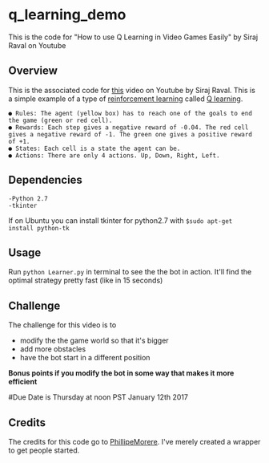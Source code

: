 # q_learning_demo
This is the code for "How to use Q Learning in Video Games Easily" by Siraj Raval on Youtube

## Overview

This is the associated code for [this](https://youtu.be/A5eihauRQvo) video on Youtube by Siraj Raval. This is a simple example of a type of [reinforcement learning](https://en.wikipedia.org/wiki/Reinforcement_learning)
called [Q learning](https://en.wikipedia.org/wiki/Q-learning). 

	● Rules: The agent (yellow box) has to reach one of the goals to end the game (green or red cell).
	● Rewards: Each step gives a negative reward of -0.04. The red cell gives a negative reward of -1. The green one gives a positive reward of +1.
	● States: Each cell is a state the agent can be.
	● Actions: There are only 4 actions. Up, Down, Right, Left.

## Dependencies

	-Python 2.7
	-tkinter

If on Ubuntu you can install tkinter for python2.7 with
`$sudo apt-get install python-tk`

## Usage

Run `python Learner.py` in terminal to see the the bot in action. It'll find the optimal strategy pretty fast (like in 15 seconds)

## Challenge

The challenge for this video is to 

* modify the the game world so that it's bigger 
* add more obstacles
* have the bot start in a different position

**Bonus points if you modify the bot in some way that makes it more efficient**

#Due Date is Thursday at noon PST January 12th 2017

## Credits

The credits for this code go to [PhillipeMorere](https://github.com/PhilippeMorere). I've merely created a wrapper to get people started.
